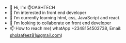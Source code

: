 - 👋 Hi, I’m @OASHTECH
- 👀 I’m interested in front end developer
- 🌱 I’m currently learning html, css, JavaScript and react.
- 💞️ I’m looking to collaborate on front end developer
- 📫 How to reach me( whatApp +2348154502738, Email: sholaafeez81@gmail.com)

<!---
OASHTECH/OASHTECH is a ✨ special ✨ repository because its `README.md` (this file) appears on your GitHub profile.
You can click the Preview link to take a look at your changes.
--->
